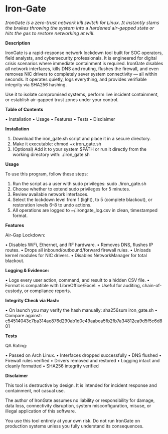 # Iron-Gate
𝘐𝘳𝘰𝘯𝘎𝘢𝘵𝘦 𝘪𝘴 𝘢 𝘻𝘦𝘳𝘰-𝘵𝘳𝘶𝘴𝘵 𝘯𝘦𝘵𝘸𝘰𝘳𝘬 𝘬𝘪𝘭𝘭 𝘴𝘸𝘪𝘵𝘤𝘩 𝘧𝘰𝘳 𝘓𝘪𝘯𝘶𝘹. 𝘐𝘵 𝘪𝘯𝘴𝘵𝘢𝘯𝘵𝘭𝘺 𝘴𝘭𝘢𝘮𝘴 𝘵𝘩𝘦 𝘣𝘳𝘢𝘬𝘦𝘴 𝘵𝘩𝘳𝘰𝘸𝘪𝘯𝘨 𝘵𝘩𝘦 𝘴𝘺𝘴𝘵𝘦𝘮 𝘪𝘯𝘵𝘰 𝘢 𝘩𝘢𝘳𝘥𝘦𝘯𝘦𝘥 𝘢𝘪𝘳-𝘨𝘢𝘱𝘱𝘦𝘥 𝘴𝘵𝘢𝘵𝘦 𝘰𝘳 𝘩𝘪𝘵𝘴 𝘵𝘩𝘦 𝘨𝘢𝘴 𝘵𝘰 𝘳𝘦𝘴𝘵𝘰𝘳𝘦 𝘯𝘦𝘵𝘸𝘰𝘳𝘬𝘪𝘯𝘨 𝘢𝘵 𝘸𝘪𝘭𝘭.

**Description**

IronGate is a rapid-response network lockdown tool built for SOC operators, field analysts, and cybersecurity professionals. It is engineered for digital crisis scenarios where immediate containment is required. IronGate disables all network interfaces, kills DNS and routing, flushes the firewall, and even removes NIC drivers to completely sever system connectivity — all within seconds. It operates quietly, logs everything, and provides verifiable integrity via SHA256 hashing.

Use it to isolate compromised systems, perform live incident containment, or establish air-gapped trust zones under your control.

**Table of Contents**

• Installation
• Usage
• Features
• Tests
• Disclaimer

**Installation**

1. Download the iron_gate.sh script and place it in a secure directory.
2. Make it executable: chmod +x iron_gate.sh
3. (Optional) Add it to your system $PATH or run it directly from the working directory with: ./iron_gate.sh

**Usage**

To use this program, follow these steps:

1. Run the script as a user with sudo privileges: sudo ./iron_gate.sh
2. Choose whether to extend sudo privileges for 5 minutes.
3. Review available network interfaces.
4. Select the lockdown level from 1 (light), to 5 (complete blackout), or restoration levels 6–8 to undo actions.
5. All operations are logged to ~/.irongate_log.csv in clean, timestamped format.

**Features**

Air-Gap Lockdown:

• Disables WiFi, Ethernet, and RF hardware.
• Removes DNS, flushes IP routes.
• Drops all inbound/outbound/forward firewall rules.
• Unloads kernel modules for NIC drivers.
• Disables NetworkManager for total blackout.

**Logging & Evidence:**

• Logs every user action, command, and result to a hidden CSV file.
• Format is compatible with LibreOffice/Excel.
• Useful for auditing, chain-of-custody, or compliance reports.

**Integrity Check via Hash:**

• On launch you may verify the hash manually: sha256sum iron_gate.sh
• Compare against: c54514043c7ba314ae876d290ab1d0c49aabea5fb2fb7a34812ea9d5f5c6d801

**Tests**

QA Rating: 

• Passed on Arch Linux.
• Interfaces dropped successfully
• DNS flushed
• Firewall rules verified
• Drivers removed and restored
• Logging intact and cleanly formatted
• SHA256 integrity verified

**Disclaimer**

This tool is destructive by design. It is intended for incident response and containment, not casual use.

The author of IronGate assumes no liability or responsibility for damage, data loss, connectivity disruption, system misconfiguration, misuse, or illegal application of this software.

You use this tool entirely at your own risk. Do not run IronGate on production systems unless you fully understand its consequences.
